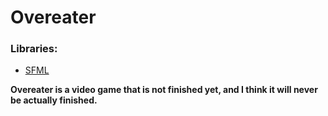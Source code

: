 # Overeater

### Libraries:
* [SFML](https://www.sfml-dev.org/)

**Overeater is a video game that is not finished yet, and I think it will never be actually finished.**
